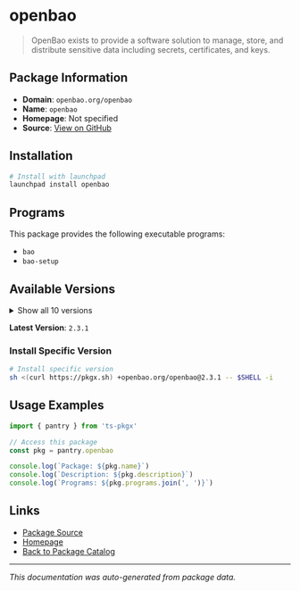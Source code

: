 # openbao

> OpenBao exists to provide a software solution to manage, store, and distribute sensitive data including secrets, certificates, and keys.

## Package Information

- **Domain**: `openbao.org/openbao`
- **Name**: `openbao`
- **Homepage**: Not specified
- **Source**: [View on GitHub](https://github.com/pkgxdev/pantry/tree/main/projects/openbao.org/openbao/package.yml)

## Installation

```bash
# Install with launchpad
launchpad install openbao
```

## Programs

This package provides the following executable programs:

- `bao`
- `bao-setup`

## Available Versions

<details>
<summary>Show all 10 versions</summary>

- `2.3.1`, `2.2.2`, `2.2.1`, `2.2.0`, `2.1.1`
- `2.1.0`, `2.0.3`, `2.0.2`, `2.0.1`, `2.0.0`

</details>

**Latest Version**: `2.3.1`

### Install Specific Version

```bash
# Install specific version
sh <(curl https://pkgx.sh) +openbao.org/openbao@2.3.1 -- $SHELL -i
```

## Usage Examples

```typescript
import { pantry } from 'ts-pkgx'

// Access this package
const pkg = pantry.openbao

console.log(`Package: ${pkg.name}`)
console.log(`Description: ${pkg.description}`)
console.log(`Programs: ${pkg.programs.join(', ')}`)
```

## Links

- [Package Source](https://github.com/pkgxdev/pantry/tree/main/projects/openbao.org/openbao/package.yml)
- [Homepage](#)
- [Back to Package Catalog](../../../package-catalog.md)

---

*This documentation was auto-generated from package data.*
